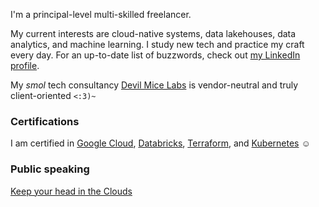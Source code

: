 I'm a principal-level multi-skilled freelancer. 

My current interests are cloud-native systems, data lakehouses, data analytics, and machine learning. I study new tech and practice my craft every day. For an up-to-date list of buzzwords, check out [my LinkedIn profile](https://www.linkedin.com/in/oliver-frolovs/).

My *smol* tech consultancy [Devil Mice Labs](https://devilmicelabs.com/) is vendor-neutral and truly client-oriented `<:3)~`

### Certifications

I am certified in [Google Cloud](https://www.credly.com/users/oliver-frolovs), [Databricks](https://directory.databrickscertified.com/profile/f3c409490600bb5cfbdbff2a277d9ef70fbad066), [Terraform](https://www.credly.com/badges/cf6494f1-dd04-48c7-88ec-a63c7f5e05d1/public_url), and [Kubernetes](https://www.credly.com/badges/fa9954a6-4bcb-4a77-ac03-96542dfda8f1/public_url) ☺️

### Public speaking

[Keep your head in the Clouds](https://gdsc.community.dev/events/details/developer-student-clubs-university-of-novi-sad-presents-keep-your-head-in-the-clouds/)
